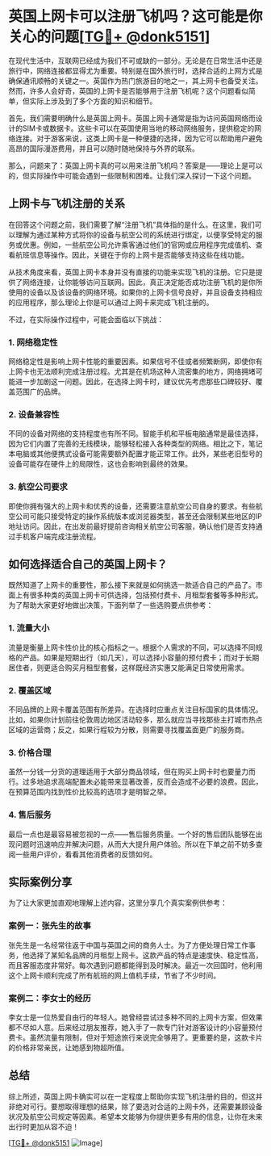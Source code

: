 # 英国上网卡可以注册飞机吗？这可能是你关心的问题[[TG💪+ @donk5151](https://t.me/s/donk5151)]

在现代生活中，互联网已经成为我们不可或缺的一部分。无论是在日常生活中还是旅行中，网络连接都显得尤为重要。特别是在国外旅行时，选择合适的上网方式是确保通讯顺畅的关键之一。英国作为热门旅游目的地之一，其上网卡也备受关注。然而，许多人会好奇，英国的上网卡是否能够用于注册飞机呢？这个问题看似简单，但实际上涉及到了多个方面的知识和细节。

首先，我们需要明确什么是英国上网卡。英国上网卡通常是指为访问英国网络而设计的SIM卡或数据卡。这些卡可以在英国使用当地的移动网络服务，提供稳定的网络连接。对于游客来说，这类上网卡是一种便捷的选择，因为它可以帮助用户避免高昂的国际漫游费用，并且可以随时随地保持与外界的联系。

那么，问题来了：英国上网卡真的可以用来注册飞机吗？答案是——理论上是可以的，但实际操作中可能会遇到一些限制和困难。让我们深入探讨一下这个问题。

## 上网卡与飞机注册的关系

在回答这个问题之前，我们需要了解“注册飞机”具体指的是什么。在这里，我们可以理解为通过某种方式将你的设备与航空公司的系统进行绑定，以便享受特定的服务或优惠。例如，一些航空公司允许乘客通过他们的官网或应用程序完成值机、查看航班信息等操作。因此，关键在于你的上网卡是否能够支持这些在线功能。

从技术角度来看，英国上网卡本身并没有直接的功能来实现飞机的注册。它只是提供了网络连接，让你能够访问互联网。因此，真正决定能否成功注册飞机的是你所使用的设备以及该设备的网络环境。如果你的上网卡信号良好，并且设备支持相应的应用程序，那么理论上你是可以通过上网卡来完成飞机注册的。

不过，在实际操作过程中，可能会面临以下挑战：

### 1. **网络稳定性**
   网络稳定性是影响上网卡性能的重要因素。如果信号不佳或者频繁断网，即使你有上网卡也无法顺利完成注册过程。尤其是在机场这种人流密集的地方，网络拥堵可能进一步加剧这一问题。因此，在选择上网卡时，建议优先考虑那些口碑较好、覆盖范围广的品牌。

### 2. **设备兼容性**
   不同的设备对网络的支持程度也有所不同。智能手机和平板电脑通常是最佳选择，因为它们内置了完善的无线模块，能够轻松接入各种类型的网络。相比之下，笔记本电脑或其他便携式设备可能需要额外配置才能正常工作。此外，某些老旧型号的设备可能存在硬件上的局限性，这也会影响到最终的效果。

### 3. **航空公司要求**
   即使你拥有强大的上网卡和优秀的设备，还需要注意航空公司自身的要求。有些航空公司可能只接受特定的操作系统版本或浏览器类型，甚至还会限制某些地区的IP地址访问。因此，在出发前最好提前咨询相关航空公司客服，确认他们是否支持通过手机客户端完成注册流程。

## 如何选择适合自己的英国上网卡？

既然知道了上网卡的重要性，那么接下来就是如何挑选一款适合自己的产品了。市面上有很多种类的英国上网卡可供选择，包括预付费卡、月租型套餐等多种形式。为了帮助大家更好地做出决策，下面列举了一些选购要点供参考：

### 1. **流量大小**
   流量是衡量上网卡性价比的核心指标之一。根据个人需求的不同，可以选择不同规格的产品。如果是短期出行（如几天），可以选择小容量的预付费卡；而对于长期居住者，则更适合购买月租型套餐，这样既经济实惠又能满足日常使用需求。

### 2. **覆盖区域**
   不同品牌的上网卡覆盖范围有所差异。在选择时应重点关注目标国家的具体情况。比如，如果你计划前往伦敦周边地区活动较多，那么就应当寻找那些主打城市热点区域的运营商；反之，如果行程较为分散，则需要寻找覆盖面更广的服务商。

### 3. **价格合理**
   虽然一分钱一分货的道理适用于大部分商品领域，但在购买上网卡时也要量力而行。过多地追求高端配置未必能带来显著改善，反而会造成不必要的浪费。因此，在预算范围内找到性价比较高的选项才是明智之举。

### 4. **售后服务**
   最后一点也是最容易被忽视的一点——售后服务质量。一个好的售后团队能够在出现问题时迅速响应并解决问题，从而大大提升用户体验。所以在下单之前不妨多查阅一些用户评价，看看其他消费者的反馈如何。

## 实际案例分享

为了让大家更加直观地理解上述内容，这里分享几个真实案例供参考：

### 案例一：张先生的故事
张先生是一名经常往返于中国与英国之间的商务人士。为了方便处理日常工作事务，他选择了某知名品牌的月租型上网卡。这款产品的特点是速度快、稳定性高，而且客服态度非常好。每次遇到问题都能得到及时解决。最近一次回国时，他利用这个上网卡顺利完成了所有航班的网上值机手续，节省了不少时间。

### 案例二：李女士的经历
李女士是一位热爱自由行的年轻人。她曾经尝试过多种不同的上网卡方案，但效果都不尽如人意。后来经过朋友推荐，她入手了一款专门针对游客设计的小容量预付费卡。虽然流量有限制，但对于短途旅行来说完全够用了。更重要的是，这款卡片的价格非常亲民，让她感到物超所值。

## 总结

综上所述，英国上网卡确实可以在一定程度上帮助你实现飞机注册的目的，但这并非绝对可行。要想取得理想的结果，除了要选对合适的上网卡外，还需要兼顾设备状况及航空公司规定等因素。希望本文能够为你提供更多有用的信息，让你在未来出行时更加从容不迫！

[[TG💪+ @donk5151](https://t.me/s/donk5151) ![Image](https://i.postimg.cc/rwNCRYN7/Snipaste-2025-04-30-17-27-05.png)]